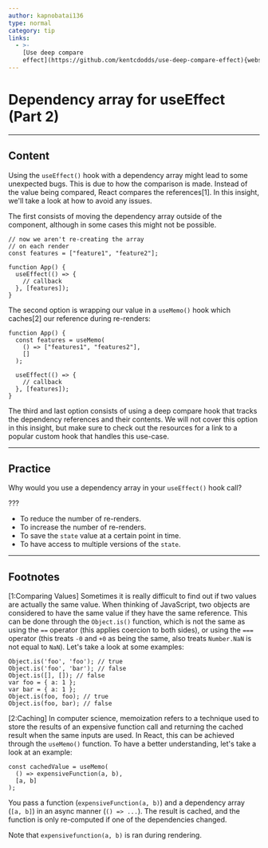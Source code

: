 ```yaml
---
author: kapnobatai136
type: normal
category: tip
links:
  - >-
    [Use deep compare
    effect](https://github.com/kentcdodds/use-deep-compare-effect){website}
---
```


# Dependency array for useEffect (Part 2)


---

## Content

Using the `useEffect()` hook with a dependency array might lead to some unexpected bugs. This is due to how the comparison is made. Instead of the value being compared, React compares the references[1]. In this insight, we'll take a look at how to avoid any issues. 

The first consists of moving the dependency array outside of the component, although in some cases this might not be possible.

```plain-text
// now we aren't re-creating the array
// on each render
const features = ["feature1", "feature2"];

function App() {
  useEffect(() => {
    // callback
  }, [features]);
}
```

The second option is wrapping our value in a `useMemo()` hook which caches[2] our reference during re-renders:

```plain-text
function App() {
  const features = useMemo(
    () => ["features1", "features2"],
    []
  );

  useEffect(() => {
    // callback
  }, [features]);
}
```

The third and last option consists of using a deep compare hook that tracks the dependency references and their contents. We will not cover this option in this insight, but make sure to check out the resources for a link to a popular custom hook that handles this use-case.


---

## Practice

Why would you use a dependency array in your `useEffect()` hook call?

???

- To reduce the number of re-renders.
- To increase the number of re-renders.
- To save the `state` value at a certain point in time.
- To have access to multiple versions of the `state`.


---

## Footnotes

[1:Comparing Values]
Sometimes it is really difficult to find out if two values are actually the same value. When thinking of JavaScript, two objects are considered to have the same value if they have the same reference. This can be done through the `Object.is()` function, which is not the same as using the `==` operator (this applies coercion to both sides), or using the `===` operator (this treats `-0` and `+0` as being the same, also treats `Number.NaN` is not equal to `NaN`). Let's take a look at some examples:

```plain-text
Object.is('foo', 'foo'); // true
Object.is('foo', 'bar'); // false
Object.is([], []); // false
var foo = { a: 1 };
var bar = { a: 1 };
Object.is(foo, foo); // true
Object.is(foo, bar); // false
```

[2:Caching]
In computer science, memoization refers to a technique used to store the results of an expensive function call and returning the cached result when the same inputs are used. In React, this can be achieved through the `useMemo()` function. To have a better understanding, let's take a look at an example:

```plain-text
const cachedValue = useMemo(
  () => expensiveFunction(a, b),
  [a, b]
);
```

You pass a function (`expensiveFunction(a, b)`) and a dependency array (`[a, b]`) in an async manner (`() => ...`). The result is cached, and the function is only re-computed if one of the dependencies changed.

Note that `expensivefunction(a, b)` is ran during rendering.
